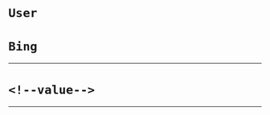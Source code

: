 <!--User-->
# `User`

<!--value-->


<!--User-->
<!--Bing-->
# `Bing`

<!--value-->

<!--Bing-->
<!--Time-->

---

# `<!--value-->`

---

<!--Time-->